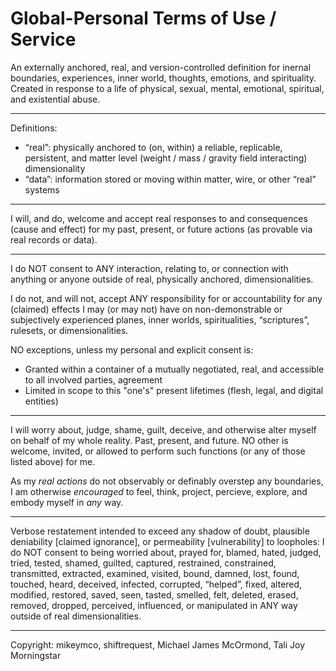 # Global-Personal Terms of Use / Service

An externally anchored, real, and version-controlled definition for inernal boundaries, experiences, inner world, thoughts, emotions, and spirituality. Created in response to a life of physical, sexual, mental, emotional, spiritual, and existential abuse.

---

Definitions:
- “real”: physically anchored to (on, within) a reliable, replicable, persistent, and matter level (weight / mass / gravity field interacting) dimensionality
- “data”: information stored or moving within matter, wire, or other “real” systems

---

I will, and do, welcome and accept real responses to and consequences (cause and effect) for my past, present, or future actions (as provable via real records or data).

---

I do NOT consent to ANY interaction, relating to, or connection with anything or anyone outside of real, physically anchored, dimensionalities.

I do not, and will not, accept ANY responsibility for or accountability for any (claimed) effects I may (or may not) have on non-demonstrable or subjectively experienced planes, inner worlds, spiritualities, “scriptures”, rulesets, or dimensionalities.

NO exceptions, unless my personal and explicit consent is:
- Granted within a container of a mutually negotiated, real, and accessible to all involved parties, agreement
- Limited in scope to this "one's" present lifetimes (flesh, legal, and digital entities)

---

I will worry about, judge, shame, guilt, deceive, and otherwise alter myself on behalf of my whole reality. Past, present, and future. NO other is welcome, invited, or allowed to perform such functions (or any of those listed above) for me.

As my _real actions_ do not observably or definably overstep any boundaries, I am otherwise _encouraged_ to feel, think, project, percieve, explore, and embody myself in _any_ way.

---

Verbose restatement intended to exceed any shadow of doubt, plausible deniability [claimed ignorance], or permeability [vulnerability] to loopholes: 
I do NOT consent to being worried about, prayed for, blamed, hated, judged, tried, tested, shamed, guilted, captured, restrained, constrained, transmitted, extracted, examined, visited, bound, damned, lost, found, touched, heard, deceived, infected, corrupted, “helped”, fixed, altered, modified, restored, saved, seen, tasted, smelled, felt, deleted, erased, removed, dropped, perceived, influenced, or manipulated in ANY way outside of real dimensionalities.

---

Copyright: mikeymco, shiftrequest, Michael James McOrmond, Tali Joy Morningstar
